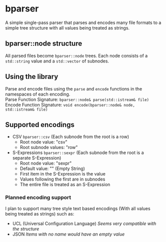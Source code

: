 # bparser
A simple single-pass parser that parses and encodes many file formats to a simple tree structure with all values being treated as strings.
## bparser::node structure
All parsed files become `bparser::node` trees.
Each node consists of a `std::string` value and a `std::vector` of subnodes.
## Using the library
Parse and encode files using the `parse` and `encode` functions in the namespaces of each encoding.  
Parse Function Signature: `bparser::node& parse(std::istream& file)`  
Encode Function Signature: `void encode(bparser::node& node, std::istream& file)`
## Supported encodings
* CSV `bparser::csv` (Each subnode from the root is a row)
  - Root node value: "csv"
  - Root subnode values: "row"
* S-Expressions `bparser::sexpr` (Each subnode from the root is a separate S-Expression)
  - Root node value: "sexpr"
  - Default value: "" (Empty String)
  - First item in the S-Expression is the value
  - Values following the first are in subnodes
  - The entire file is treated as an S-Expression
### Planned encoding support
I plan to support many tree style text based encodings (With all values being treated as strings) such as:
* UCL (Universal Configuration Language) *Seems very compatible with the structure*
* JSON *Items with no name would have an empty value*
